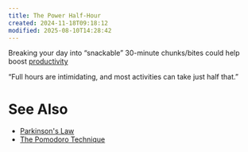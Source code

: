 ```yaml
---
title: The Power Half-Hour
created: 2024-11-18T09:18:12
modified: 2025-08-10T14:28:42
---
```


Breaking your day into “snackable” 30-minute chunks/bites could help boost [productivity](Productivity.md)

“Full hours are intimidating, and most activities can take just half that.”

# See Also

* [Parkinson's Law](parkinsons-law.md)
* [The Pomodoro Technique](The%20Pomodoro%20Technique.md)
